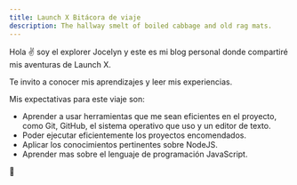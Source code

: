 ```yaml
---
title: Launch X Bitácora de viaje
description: The hallway smelt of boiled cabbage and old rag mats.
---
```


Hola ✌️  soy el explorer Jocelyn y este es mi blog personal donde compartiré mis aventuras de Launch X.

Te invito a conocer mis aprendizajes y leer mis experiencias.

Mis expectativas para este viaje son:
- Aprender a usar herramientas que me sean eficientes en el proyecto, como Git, GitHub, el sistema operativo que uso y un editor de texto.
- Poder ejecutar eficientemente los proyectos encomendados. 
- Aplicar los conocimientos pertinentes sobre NodeJS. 
- Aprender mas sobre el lenguaje de programación JavaScript.


🚀
